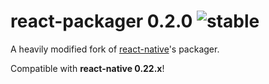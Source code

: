 
# react-packager 0.2.0 ![stable](https://img.shields.io/badge/stability-stable-4EBA0F.svg?style=flat)

A heavily modified fork of [react-native](https://github.com/facebook/react-native)'s packager.

Compatible with **react-native 0.22.x**!
